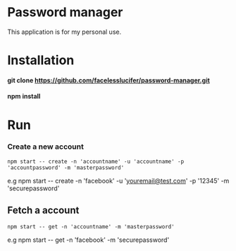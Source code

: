 # Password manager
This application is for my personal use.

# Installation
#### git clone https://github.com/facelesslucifer/password-manager.git

#### npm install

# Run
### Create a new account
```
npm start -- create -n 'accountname' -u 'accountname' -p 'accountpassword' -m 'masterpassword'
```
e.g npm start -- create -n 'facebook' -u 'youremail@test.com' -p '12345' -m 'securepassword'

## Fetch a account
```
npm start -- get -n 'accountname' -m 'masterpassword'
```
e.g npm start -- get -n 'facebook' -m 'securepassword'
